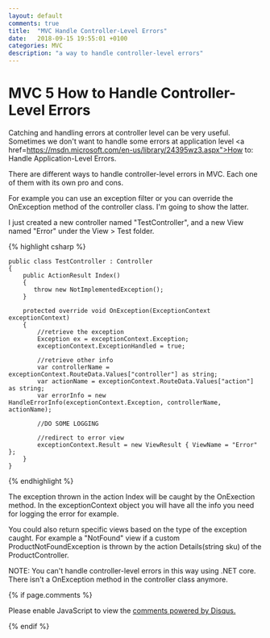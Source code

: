 ```yaml
---
layout: default
comments: true
title:  "MVC Handle Controller-Level Errors"
date:   2018-09-15 19:55:01 +0100
categories: MVC
description: "a way to handle controller-level errors"
---
```

# [](#header-1) MVC 5 How to Handle Controller-Level Errors

Catching and handling errors at controller level can be very useful. Sometimes we don't want to handle some errors at application level <a href=https://msdn.microsoft.com/en-us/library/24395wz3.aspx">How to: Handle Application-Level Errors</a>.

There are different ways to handle controller-level errors in MVC. Each one of them with its own pro and cons.

For example you can use an exception filter or you can override the OnException method of the controller class. I'm going to show the latter. 

I just created a new controller named "TestController", and a new View named "Error" under the View > Test folder. 

{% highlight csharp %}

    public class TestController : Controller
    {
        public ActionResult Index()
        { 
           throw new NotImplementedException();
        }

        protected override void OnException(ExceptionContext exceptionContext)
        {
            //retrieve the exception
            Exception ex = exceptionContext.Exception;
            exceptionContext.ExceptionHandled = true;

            //retrieve other info
            var controllerName = exceptionContext.RouteData.Values["controller"] as string;
            var actionName = exceptionContext.RouteData.Values["action"] as string;
            var errorInfo = new HandleErrorInfo(exceptionContext.Exception, controllerName, actionName);

            //DO SOME LOGGING

            //redirect to error view
            exceptionContext.Result = new ViewResult { ViewName = "Error" };
        }
    }

{% endhighlight %}

The exception thrown in the action Index will be caught by the OnExection method. In the exceptionContext object you will have all the info you need for logging the error for example. 

You could also return specific views based on the type of the exception caught. For example a "NotFound" view if a custom ProductNotFoundException is thrown by the action Details(string sku) of the ProductController.

NOTE: You can't handle controller-level errors in this way using .NET core. There isn't a OnException method in the controller class anymore.

{% if page.comments %}

<div id="disqus_thread"></div>
<script>

/**
*  RECOMMENDED CONFIGURATION VARIABLES: EDIT AND UNCOMMENT THE SECTION BELOW TO INSERT DYNAMIC VALUES FROM YOUR PLATFORM OR CMS.
*  LEARN WHY DEFINING THESE VARIABLES IS IMPORTANT: https://disqus.com/admin/universalcode/#configuration-variables*/

var disqus_config = function () {
this.page.url = 'https://maciti.github.io/mvc/2018/09/15/MVC-Handle-Controller-Level-Errors.html';  // Replace PAGE_URL with your page's canonical URL variable
this.page.identifier = '2018-09-15-MVC-Handle-Controller-Level-Errors'; // Replace PAGE_IDENTIFIER with your page's unique identifier variable
};

(function() { // DON'T EDIT BELOW THIS LINE
var d = document, s = d.createElement('script');
s.src = 'https://maciti-github-io.disqus.com/embed.js';
s.setAttribute('data-timestamp', +new Date());
(d.head || d.body).appendChild(s);
})();
</script>
<noscript>Please enable JavaScript to view the <a href="https://disqus.com/?ref_noscript">comments powered by Disqus.</a></noscript>
  
{% endif %}
